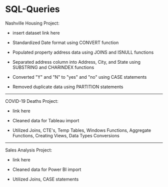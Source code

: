 # SQL-Queries

Nashville Housing Project:
- insert dataset link here

- Standardized Date format using CONVERT function

- Populated property address data using JOINS and ISNULL functions

- Separated address column into Address, City, and State using SUBSTRING and CHARINDEX functions

- Converted "Y" and "N" to "yes" and "no" using CASE statements

- Removed duplicate data using PARTITION statements

-------------------------------------------------------------------------------------------------------------------

COVID-19 Deaths Project:
- link here

- Cleaned data for Tableau import

- Utilized Joins, CTE's, Temp Tables, Windows Functions, Aggregate Functions, Creating Views, Data Types Conversions

--------------------------------------------------------------------------------------------------------------------

Sales Analysis Project:
- link here

- Cleaned data for Power BI import

- Utilized Joins, CASE statements

